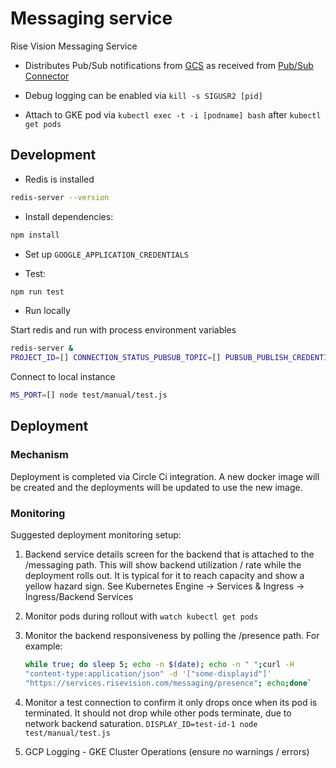 # Messaging service

Rise Vision Messaging Service

 - Distributes Pub/Sub notifications from [GCS](https://cloud.google.com/storage/docs/pubsub-notifications) as received from [Pub/Sub Connector](https://github.com/Rise-Vision/pub-sub-connector)

 - Debug logging can be enabled via `kill -s SIGUSR2 [pid]`

 - Attach to GKE pod via `kubectl exec -t -i [podname] bash` after `kubectl get pods`

## Development

*  Redis is installed
```bash
redis-server --version
```

*  Install dependencies:
```bash
npm install
```

* Set up `GOOGLE_APPLICATION_CREDENTIALS`

* Test:
```bash
npm run test
```

* Run locally

Start redis and run with process environment variables

```bash
redis-server &
PROJECT_ID=[] CONNECTION_STATUS_PUBSUB_TOPIC=[] PUBSUB_PUBLISH_CREDENTIAL_PATH=[] MS_PORT=[] node index.js
```

Connect to local instance

```bash
MS_PORT=[] node test/manual/test.js
```

## Deployment

### Mechanism
Deployment is completed via Circle Ci integration. A new docker image will be
created and the deployments will be updated to use the new image.

### Monitoring
Suggested deployment monitoring setup:

 1. Backend service details screen for the backend that is attached to the /messaging
    path. This will show backend utilization / rate while the deployment rolls
    out. It is typical for it to reach capacity and show a yellow hazard sign.
    See Kubernetes Engine -> Services & Ingress -> Ingress/Backend Services

 2. Monitor pods during rollout with `watch kubectl get pods`

 3. Monitor the backend responsiveness by polling the /presence path. For
    example:

    ``` bash
    while true; do sleep 5; echo -n $(date); echo -n " ";curl -H
    "content-type:application/json" -d '["some-displayid"]'
    "https://services.risevision.com/messaging/presence"; echo;done`
    ```
 4. Monitor a test connection to confirm it only drops once when its pod is
    terminated. It should not drop while other pods terminate, due to network
    backend saturation. `DISPLAY_ID=test-id-1 node test/manual/test.js`

 5. GCP Logging - GKE Cluster Operations (ensure no warnings / errors)
